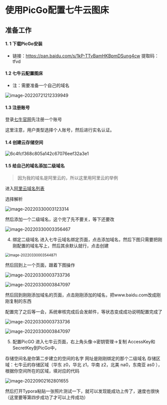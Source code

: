 # 使用PicGo配置七牛云图床

## 准备工作

#### 1. 1 下载PicGo安装

* 链接：https://pan.baidu.com/s/1kP-TTvBamHKBpmDSung4cw 
  提取码：tfvd 

#### 1.2 七牛云配置图床

* 注：需要准备一个自己的域名

![image-20220721212339949](https://downloadflies.com/blog-img/blog-imgimage-20220721212339949-16621319129383.png)

#### 1.3 注册账号

登录[七牛官网](https://www.qiniu.com/)先注册一个账号

这里注意，用户类型选择个人账号，然后进行实名认证。

#### 1.4 创建云存储空间

![6c4fcf368c805a142c67076eef32a3e1](http://downloadflies.com/blog-img/6c4fcf368c805a142c67076eef32a3e1.png)

#### 1.5 给自己的域名添加二级域名

> 因为我的域名是阿里云的，所以这里用阿里云的举例

进入[阿里云域名列表](https://dc.console.aliyun.com/next/index?#/domain-list/all)

选择解析

![image-20220330003123314](http://downloadflies.com/blog-img/0747689e1cdc2205b238140aa93e8416.png)

然后添加一个二级域名，这个完了先不要关，等下还要改

![image-20220330003356467](http://downloadflies.com/blog-img/8de4e1820d58da359b6b48fada2b63ce.png)

4. 绑定二级域名
进入七牛云域名绑定页面，点击添加域名，然后下图只需要把刚刚配置的域名写上，然后其余默认就行，点击创建

<img src="http://downloadflies.com/blog-img/66cd88be1aa780a8fda147c1faea7b51.png" alt="image-20220330003544871" style="zoom:80%;" />

然后回到上一个页面，跟着下图操作



![image-20220330003733736](http://downloadflies.com/blog-img/61f324a844768635a01bb06b50866447.png)

![image-20220330003847097](http://downloadflies.com/blog-img/4699773498babd6a54a6016f80e908e1.png)

然后回到刚刚添加域名的页面，点击刚刚添加的域名，把www.baidu.com改成刚刚复制的东西

配置完了之后等一会，系统审核完成后会发邮件，等状态变成成功说明配置完成了

![image-20220330003733736](http://downloadflies.com/blog-img/61f324a844768635a01bb06b50866447.png)

![image-20220330003847097](http://downloadflies.com/blog-img/4699773498babd6a54a6016f80e908e1.png)

5. 配置PicGO
进入七牛云页面，右上角头像->密钥管理->复制 AccessKey和SecretKey到PicGo中，

存储空间名是你第二步建立的空间的名字
网址是刚刚绑定的那个二级域名
存储区域：七牛云的存储区域（华东 z0，华北 z1，华南 z2，北美 na0，东南亚 as0 ），根据你空间所在的区域，填对应的代码

![image-20220902162801655](https://downloadflies.com/blog-img/image-20220902162801655.png)



然后打开Typora粘贴一张照片测试一下，就可以发现能成功上传了，速度也很快（这里要等第四步成功了才可以上传成功）